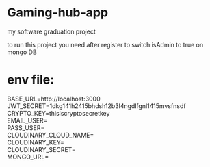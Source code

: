 # Gaming-hub-app

my software graduation project

to run this project you need after register to switch isAdmin to true on mongo DB

# env file:

BASE_URL=http://localhost:3000 \
JWT_SECRET=1dkg141h2415bhdsh12b3l4ngdlfgnl1415mvsfnsdf \
CRYPTO_KEY=thisiscryptosecretkey\
EMAIL_USER=\
PASS_USER=\
CLOUDINARY_CLOUD_NAME=\
CLOUDINARY_KEY=\
CLOUDINARY_SECRET=\
MONGO_URL=
